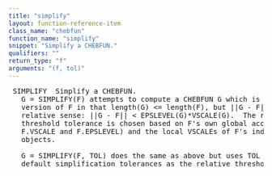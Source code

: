 ```yaml
---
title: "simplify"
layout: function-reference-item
class_name: "chebfun"
function_name: "simplify"
snippet: "Simplify a CHEBFUN."
qualifiers: ""
return_type: "f"
arguments: "(f, tol)"
---
```


<pre class="help-text"> SIMPLIFY  Simplify a CHEBFUN.
   G = SIMPLIFY(F) attempts to compute a CHEBFUN G which is a 'simplified'
   version of F in that length(G) <= length(F), but ||G - F|| is small in a
   relative sense: ||G - F|| < EPSLEVEL(G)*VSCALE(G).  The relative error
   threshold tolerance is chosen based on F's own global accuracy estimate (via
   F.VSCALE and F.EPSLEVEL) and the local VSCALEs of F's individual FUN
   objects.
 
   G = SIMPLIFY(F, TOL) does the same as above but uses TOL instead of the
   default simplification tolerances as the relative threshold level.
</pre>